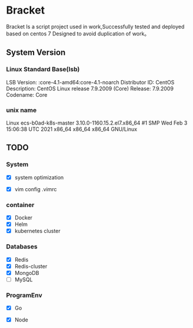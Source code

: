 # Bracket

Bracket Is a script project used in work,Successfully tested and deployed based on centos 7
Designed to avoid duplication of work。

## System Version

### Linux Standard Base(lsb)

LSB Version:	:core-4.1-amd64:core-4.1-noarch 
Distributor ID:	CentOS 
Description:	CentOS Linux release 7.9.2009 (Core)
Release:	7.9.2009
Codename:	Core

### unix name

Linux ecs-b0ad-k8s-master 3.10.0-1160.15.2.el7.x86_64 #1 SMP Wed Feb 3 15:06:38 UTC 2021 x86_64 x86_64 x86_64 GNU/Linux
 
## TODO

### System

- [x] system optimization

- [x] vim config .vimrc

### container

- [x] Docker
- [x] Helm
- [x] kubernetes cluster

### Databases

- [x] Redis
- [x] Redis-cluster
- [x] MongoDB
- [ ] MySQL

### ProgramEnv

- [x] Go

- [x] Node
